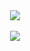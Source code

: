 <div align= "center">
    <img src="https://capsule-render.vercel.app/api?type=waving&color=gradient&height=120&text=Welcome%20to%20MVC&animation=fadeIn&fontColor=000000&fontSize=50" />
</div>
<br>
<div align="center">    
    <img src="https://capsule-render.vercel.app/api?type=waving&height=90&section=footer" />    
</div>

